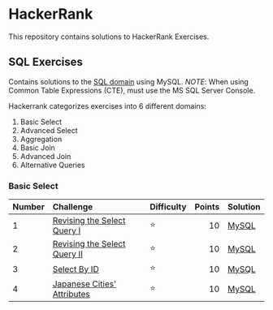 # HackerRank
This repository contains solutions to HackerRank Exercises.

## SQL Exercises
Contains solutions to the [SQL domain](https://www.hackerrank.com/domains/sql) using MySQL. *NOTE*: When using Common Table Expressions (CTE), must use the MS SQL Server Console.

Hackerrank categorizes exercises into 6 different domains:
1. Basic Select
2. Advanced Select
3. Aggregation
4. Basic Join
5. Advanced Join
6. Alternative Queries


### Basic Select

|   Number  |   Challenge   |   Difficulty  |   Points  |   Solution    |
|   :-- |   :--         |   :--         |   --:     |   :--         |
|   1   |   [Revising the Select Query I](https://www.hackerrank.com/challenges/revising-the-select-query/problem)  |   :star:   |   10  |   [MySQL](https://github.com/jaimiles23/hacker_rank/blob/master/sql/01_basic_select/01_revising_select_query_I.sql)
|   2   |   [Revising the Select Query II](https://www.hackerrank.com/challenges/revising-the-select-query-2/problem)   |   :star:  |   10  |   [MySQL](https://github.com/jaimiles23/hacker_rank/blob/master/sql/01_basic_select/02_revising_select_query_II.sql)
|   3   |   [Select By ID](https://www.hackerrank.com/challenges/select-by-id/problem)  |   :star:  |   10  |   [MySQL](https://github.com/jaimiles23/hacker_rank/blob/master/sql/01_basic_select/03_select_by_id.sql)
|   4   |   [Japanese Cities' Attributes](https://www.hackerrank.com/challenges/japanese-cities-attributes/problem) |   :star:  |   10  |   [MySQL](https://github.com/jaimiles23/hacker_rank/blob/master/sql/01_basic_select/04_japanese_city_attributes.sql)

